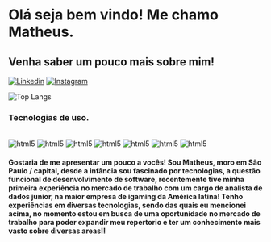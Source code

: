 
# Olá seja bem vindo! Me chamo Matheus.
## Venha saber um pouco mais sobre mim!

[![Linkedin](https://img.shields.io/badge/LinkedIn-0077B5?style=for-the-badge&logo=linkedin&logoColor=white)](https://www.linkedin.com/in/matheus-oliveira-5779721a6/)
[![Instagram](https://img.shields.io/badge/Instagram-E4405F?style=for-the-badge&logo=instagram&logoColor=white)](https://www.instagram.com/math_szx/)   

![Top Langs]([https://github-readme-stats.vercel.app/api/top-langs/?username=MatheuszOL&layout=donut])


### Tecnologias de uso.

<div style="display: inline_block"><br/>
    <img alt="html5" src="https://img.shields.io/badge/HTML5-E34F26?style=for-the-badge&logo=html5&logoColor=white" />
    <img alt="html5" src="https://img.shields.io/badge/CSS3-1572B6?style=for-the-badge&logo=css3&logoColor=white" />
    <img alt="html5" src="https://img.shields.io/badge/Python-14354C?style=for-the-badge&logo=python&logoColor=white" />
    <img alt="html5" src="https://img.shields.io/badge/TypeScript-007ACC?style=for-the-badge&logo=typescript&logoColor=white" />
    <img alt="html5" src="https://img.shields.io/badge/Django-092E20?style=for-the-badge&logo=django&logoColor=white" />
    <img alt="html5" src="https://img.shields.io/badge/MySQL-00000F?style=for-the-badge&logo=mysql&logoColor=white" />
    <img alt="html5" src="https://img.shields.io/badge/JavaScript-323330?style=for-the-badge&logo=javascript&logoColor=F7DF1E" />
</div>

#### Gostaria de me apresentar um pouco a vocês! Sou Matheus, moro em São Paulo / capital, desde a infância sou fascinado por tecnologias, a questão funcional de desenvolvimento de software, recentemente tive minha primeira experiência no mercado de trabalho com um cargo de analista de dados junior, na maior empresa de igaming da América latina! Tenho experiências em diversas tecnologias, sendo das quais eu mencionei acima, no momento estou em busca de uma oportunidade no mercado de trabalho para poder expandir meu repertorio e ter um conhecimento mais vasto sobre diversas areas!!
